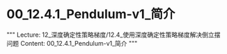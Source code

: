 # 00_12.4.1_Pendulum-v1_简介

"""
Lecture: 12_深度确定性策略梯度/12.4_使用深度确定性策略梯度解决倒立摆问题
Content: 00_12.4.1_Pendulum-v1_简介
"""

